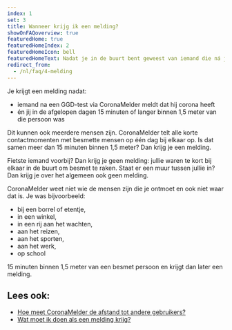 ```yaml
---
index: 1
set: 3
title: Wanneer krijg ik een melding?
showOnFAQoverview: true
featuredHome: true
featuredHomeIndex: 2
featuredHomeIcon: bell
featuredHomeText: Nadat je in de buurt bent geweest van iemand die ná jullie ontmoeting getest is en corona heeft.
redirect_from: 
  - /nl/faq/4-melding
---
```

Je krijgt een melding nadat:
- iemand na een GGD-test via CoronaMelder meldt dat hij corona heeft
- én jij in de afgelopen dagen 15 minuten of langer binnen 1,5 meter van die persoon was

Dit kunnen ook meerdere mensen zijn. CoronaMelder telt alle korte contactmomenten met besmette mensen op één dag bij elkaar op. Is dat samen meer dan 15 minuten binnen 1,5 meter? Dan krijg je een melding.

Fietste iemand voorbij? Dan krijg je geen melding: jullie waren te kort bij elkaar in de buurt om besmet te raken. Staat er een muur tussen jullie in? Dan krijg je over het algemeen ook geen melding.
 
CoronaMelder weet niet wie de mensen zijn die je ontmoet en ook niet waar dat is. Je was bijvoorbeeld:
 
- bij een borrel of etentje,
- in een winkel,
- in een rij aan het wachten,
- aan het reizen,
- aan het sporten,
- aan het werk,
- op school

15 minuten binnen 1,5 meter van een besmet persoon en krijgt dan later een melding.

## Lees ook:
- [Hoe meet CoronaMelder de afstand tot andere gebruikers?](/nl/faq/2-1-hoe-meet-coronamelder-de-afstand) 
- [Wat moet ik doen als een melding krijg?](/nl/faq/1-5-wat-moet-ik-doen-als-ik-een-melding-krijg)
